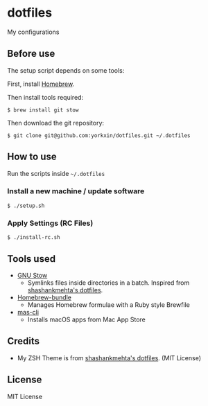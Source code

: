 # dotfiles

My configurations

## Before use

The setup script depends on some tools:

First, install [Homebrew](http://brew.sh/).

Then install tools required:

    $ brew install git stow

Then download the git repository:

    $ git clone git@github.com:yorkxin/dotfiles.git ~/.dotfiles

## How to use

Run the scripts inside `~/.dotfiles`

### Install a new machine / update software

    $ ./setup.sh

### Apply Settings (RC Files)

    $ ./install-rc.sh

## Tools used

* [GNU Stow](https://www.gnu.org/software/stow/)
  * Symlinks files inside directories in a batch. Inspired from [shashankmehta's dotfiles](https://github.com/shashankmehta/dotfiles).
* [Homebrew-bundle](https://github.com/Homebrew/homebrew-bundle)
  * Manages Homebrew formulae with a Ruby style Brewfile
* [mas-cli](https://github.com/mas-cli/mas)
  * Installs macOS apps from Mac App Store

## Credits

* My ZSH Theme is from [shashankmehta's dotfiles](https://github.com/shashankmehta/dotfiles/blob/master/thesetup/zsh/.oh-my-zsh/custom/themes/gitster.zsh-theme). (MIT License)

## License

MIT License
